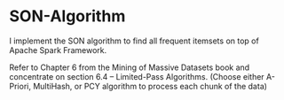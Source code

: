 # SON-Algorithm

I implement the SON algorithm to find all frequent itemsets on top of Apache Spark Framework.

Refer to Chapter 6 from the Mining of Massive Datasets book and concentrate on section 6.4 – Limited-Pass
Algorithms. (Choose either A-Priori, MultiHash, or PCY algorithm to process each
chunk of the data)
